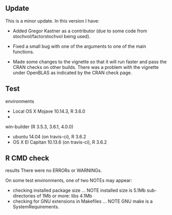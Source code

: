 ## Update
This is a minor update. In this version I 
 have:

* Added Gregor Kastner as a contributor (due 
 to some code from stochvol/factorstochvol being 
 used).

* Fixed a small bug with one of the 
 arguments to one of the main functions.

* Made 
 some changes to the vignette so that it will run 
 faster and pass the CRAN checks on other builds. 
 There was a problem with the vignette under OpenBLAS 
 as indicated by the CRAN check page.

## Test 
 environments
* Local OS X Mojave 10.14.3, R 3.6.0
* 
 win-builder (R 3.5.3, 3.6.1, 4.0.0)
* ubuntu 14.04 
 (on travis-ci), R 3.6.2
* OS X El Capitan 10.13.6 
 (on travis-ci), R 3.6.2

## R CMD check 
 results
There were no ERRORs or WARNINGs. 

On 
 some test environments, one of two NOTEs may 
 appear:

* checking installed package size ... 
 NOTE
 installed size is  5.1Mb
 sub-directories 
 of 1Mb or more:
   libs   4.1Mb
* checking for GNU 
 extensions in Makefiles ... NOTE
GNU make is a 
 SystemRequirements.
